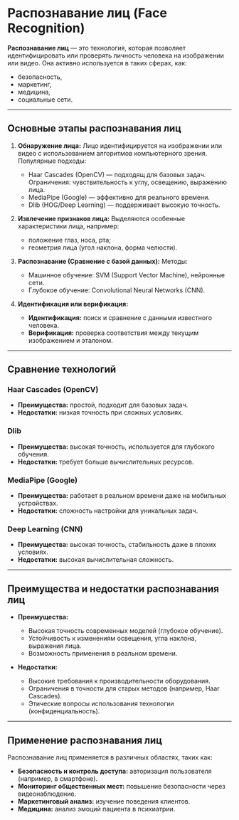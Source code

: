 # Распознавание лиц (Face Recognition)

**Распознавание лиц** — это технология, которая позволяет идентифицировать или проверять личность человека на изображении или видео. Она активно используется в таких сферах, как:
- безопасность,
- маркетинг,
- медицина,
- социальные сети.

---

## Основные этапы распознавания лиц

1. **Обнаружение лица:**
   Лицо идентифицируется на изображении или видео с использованием алгоритмов компьютерного зрения. Популярные подходы:
   - Haar Cascades (OpenCV) — подходящ для базовых задач. Ограничения: чувствительность к углу, освещению, выражению лица.
   - MediaPipe (Google) — эффективно для реального времени.
   - Dlib (HOG/Deep Learning) — поддерживает высокую точность.

2. **Извлечение признаков лица:**
   Выделяются особенные характеристики лица, например:
   - положение глаз, носа, рта;
   - геометрия лица (угол наклона, форма челюсти).

3. **Распознавание (Сравнение с базой данных):**
   Методы:
   - Машинное обучение: SVM (Support Vector Machine), нейронные сети.
   - Глубокое обучение: Convolutional Neural Networks (CNN).

4. **Идентификация или верификация:**
   - **Идентификация:** поиск и сравнение с данными известного человека.
   - **Верификация:** проверка соответствия между текущим изображением и эталоном.

---

## Сравнение технологий

### Haar Cascades (OpenCV)
- **Преимущества:** простой, подходит для базовых задач.
- **Недостатки:** низкая точность при сложных условиях.

### Dlib
- **Преимущества:** высокая точность, используется для глубокого обучения.
- **Недостатки:** требует больше вычислительных ресурсов.

### MediaPipe (Google)
- **Преимущества:** работает в реальном времени даже на мобильных устройствах.
- **Недостатки:** сложность настройки для уникальных задач.

### Deep Learning (CNN)
- **Преимущества:** высокая точность, стабильность даже в плохих условиях.
- **Недостатки:** высокая вычислительная сложность.

---

## Преимущества и недостатки распознавания лиц

- **Преимущества:**
  - Высокая точность современных моделей (глубокое обучение).
  - Устойчивость к изменениям освещения, угла наклона, выражения лица.
  - Возможность применения в реальном времени.

- **Недостатки:**
  - Высокие требования к производительности оборудования.
  - Ограничения в точности для старых методов (например, Haar Cascades).
  - Этические вопросы использования технологии (конфиденциальность).

---

## Применение распознавания лиц

Распознавание лиц применяется в различных областях, таких как:
- **Безопасность и контроль доступа:** авторизация пользователя (например, в смартфоне).
- **Мониторинг общественных мест:** повышение безопасности через видеонаблюдение.
- **Маркетинговый анализ:** изучение поведения клиентов.
- **Медицина:** анализ эмоций пациента в психиатрии.